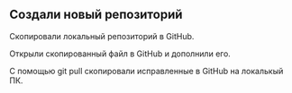 ## Создали новый репозиторий

Скопировали локальный репозиторий в GitHub.

Открыли скопированный файл в GitHub и дополнили его.

С помощью git pull скопировали исправленные в GitHub на локалькый ПК.

